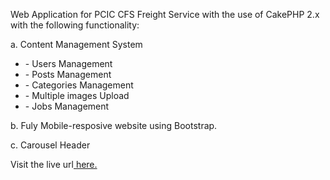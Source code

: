 Web Application for PCIC CFS Freight Service with the use of CakePHP 2.x with the following functionality:

a. Content Management System
      <ul>
       <li> - Users Management </li> 
      <li> - Posts Management </li> 
      <li> - Categories Management </li> 
      <li> - Multiple images Upload </li> 
      <li> - Jobs Management </li> 
      </ul>

b. Fuly Mobile-resposive website using Bootstrap.

c. Carousel Header

Visit the live url<a href="pciccfs.com"> here.</a>
